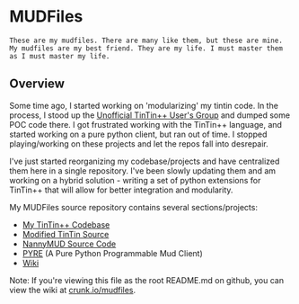MUDFiles
========

    These are my mudfiles. There are many like them, but these are mine.
    My mudfiles are my best friend. They are my life. I must master them as I must master my life.


Overview
--------
Some time ago, I started working on 'modularizing' my tintin code. In the process, I stood up the [Unofficial TinTin++ User's Group](https://github.com/tintinplusplus) and dumped some POC code there. I got frustrated working with the TinTin++ language, and started working on a pure python client, but ran out of time. I stopped playing/working on these projects and let the repos fall into desrepair.

I've just started reorganizing my codebase/projects and have centralized them here in a single repository. I've been slowly updating them and am working on a hybrid solution - writing a set of python extensions for TinTin++ that will allow for better integration and modularity.

My MUDFiles source repository contains several sections/projects:

- [My TinTin++ Codebase](https://github.com/nfarrar/mudfiles/ttlib)
- [Modified TinTin Source](https://github.com/nfarrar/mudfiles/tintin)
- [NannyMUD Source Code](https://github.com/nfarrar/mudfiles/nannymud)
- [PYRE](https://github.com/nfarrar/mudfiles/pyre) (A Pure Python Programmable Mud Client)
- [Wiki](https://github.com/nfarrar/mudfiles/wiki)

Note: If you're viewing this file as the root README.md on github, you can view the wiki at [crunk.io/mudfiles](http://crunk.io/mudfiles).
